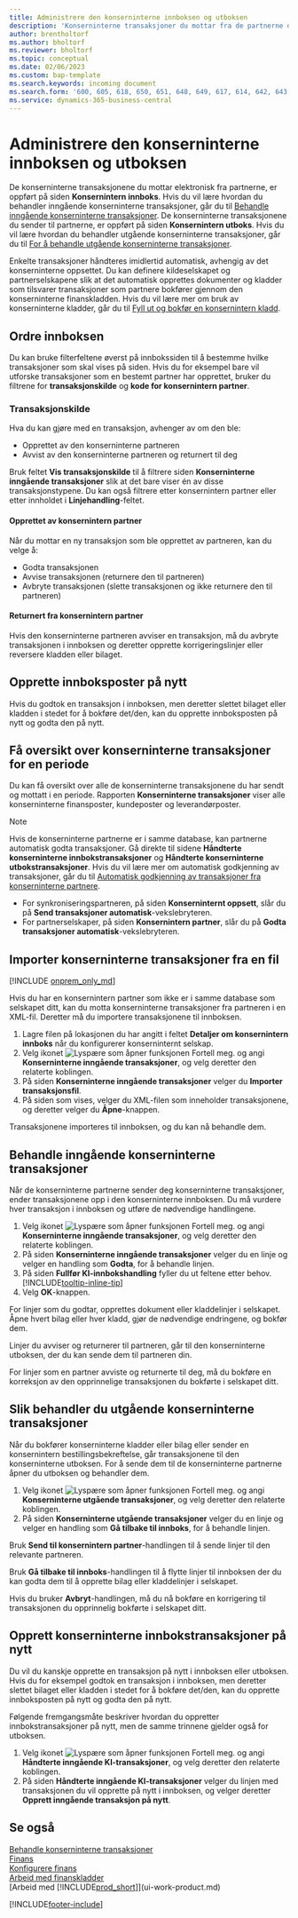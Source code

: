 ```yaml
---
title: Administrere den konserninterne innboksen og utboksen
description: 'Konserninterne transaksjoner du mottar fra de partnerne dine, er oppført i den konserninterne innboksen der du behandler dem manuelt eller automatisk.'
author: brentholtorf
ms.author: bholtorf
ms.reviewer: bholtorf
ms.topic: conceptual
ms.date: 02/06/2023
ms.custom: bap-template
ms.search.keywords: incoming document
ms.search.form: '600, 605, 618, 650, 651, 648, 649, 617, 614, 642, 643, 640, 641, 613, 616, 646, 647, 644, 645, 615, 619, 612, 638, 639, 636, 637, 611'
ms.service: dynamics-365-business-central
---
```

# <a name="manage-the-intercompany-inbox-and-outbox"></a>Administrere den konserninterne innboksen og utboksen

De konserninterne transaksjonene du mottar elektronisk fra partnerne, er oppført på siden **Konsernintern innboks**. Hvis du vil lære hvordan du behandler inngående konserninterne transaksjoner, går du til [Behandle inngående konserninterne transaksjoner](#process-incoming-intercompany-transactions). De konserninterne transaksjonene du sender til partnerne, er oppført på siden **Konsernintern utboks**. Hvis du vil lære hvordan du behandler utgående konserninterne transaksjoner, går du til [For å behandle utgående konserninterne transaksjoner](#to-process-outgoing-intercompany-transactions).

Enkelte transaksjoner håndteres imidlertid automatisk, avhengig av det konserninterne oppsettet. Du kan definere kildeselskapet og partnerselskapene slik at det automatisk opprettes dokumenter og kladder som tilsvarer transaksjoner som partnere bokfører gjennom den konserninterne finanskladden. Hvis du vil lære mer om bruk av konserninterne kladder, går du til [Fyll ut og bokfør en konsernintern kladd](intercompany-how-work-documents-journals.md#fill-in-and-post-an-intercompany-journal).  

## <a name="organizing-the-inbox"></a>Ordre innboksen

Du kan bruke filterfeltene øverst på innbokssiden til å bestemme hvilke transaksjoner som skal vises på siden. Hvis du for eksempel bare vil utforske transaksjoner som en bestemt partner har opprettet, bruker du filtrene for **transaksjonskilde** og **kode for konsernintern partner**.  

### <a name="transaction-source"></a>Transaksjonskilde

Hva du kan gjøre med en transaksjon, avhenger av om den ble:  

* Opprettet av den konserninterne partneren  
* Avvist av den konserninterne partneren og returnert til deg  

Bruk feltet **Vis transaksjonskilde** til å filtrere siden **Konserninterne inngående transaksjoner** slik at det bare viser én av disse transaksjonstypene. Du kan også filtrere etter konsernintern partner eller etter innholdet i **Linjehandling**-feltet.  

#### <a name="created-by-intercompany-partner"></a>Opprettet av konsernintern partner

 Når du mottar en ny transaksjon som ble opprettet av partneren, kan du velge å:

* Godta transaksjonen  
* Avvise transaksjonen (returnere den til partneren)  
* Avbryte transaksjonen (slette transaksjonen og ikke returnere den til partneren)  

#### <a name="returned-from-intercompany-partner"></a>Returnert fra konsernintern partner

Hvis den konserninterne partneren avviser en transaksjon, må du avbryte transaksjonen i innboksen og deretter opprette korrigeringslinjer eller reversere kladden eller bilaget.  

## <a name="recreating-inbox-entries"></a>Opprette innboksposter på nytt

Hvis du godtok en transaksjon i innboksen, men deretter slettet bilaget eller kladden i stedet for å bokføre det/den, kan du opprette innboksposten på nytt og godta den på nytt.  

## <a name="get-an-overview-of-intercompany-transactions-for-a-period"></a>Få oversikt over konserninterne transaksjoner for en periode

Du kan få oversikt over alle de konserninterne transaksjonene du har sendt og mottatt i en periode. Rapporten **Konserninterne transaksjoner** viser alle konserninterne finansposter, kundeposter og leverandørposter.

> [!NOTE]  
> Hvis de konserninterne partnerne er i samme database, kan partnerne automatisk godta transaksjoner. Gå direkte til sidene **Håndterte konserninterne innbokstransaksjoner** og **Håndterte konserninterne utbokstransaksjoner**. Hvis du vil lære mer om automatisk godkjenning av transaksjoner, går du til [Automatisk godkjenning av transaksjoner fra konserninterne partnere](intercompany-how-setup.md#auto-accept-transactions-from-intercompany-partners).  
>
> * For synkroniseringspartneren, på siden **Konserninternt oppsett**, slår du på **Send transaksjoner automatisk**-vekslebryteren.
> * For partnerselskaper, på siden **Konsernintern partner**, slår du på **Godta transaksjoner automatisk**-vekslebryteren.  

## <a name="import-intercompany-transactions-from-a-file"></a>Importer konserninterne transaksjoner fra en fil

[!INCLUDE [onprem_only_md](includes/onprem_only_md.md)]

Hvis du har en konsernintern partner som ikke er i samme database som selskapet ditt, kan du motta konserninterne transaksjoner fra partneren i en XML-fil. Deretter må du importere transaksjonene til innboksen.  

1. Lagre filen på lokasjonen du har angitt i feltet **Detaljer om konsernintern innboks** når du konfigurerer konserninternt selskap.  
2. Velg ikonet ![Lyspære som åpner funksjonen Fortell meg.](media/ui-search/search_small.png "Fortell hva du vil gjøre") og angi **Konserninterne inngående transaksjoner**, og velg deretter den relaterte koblingen.
3. På siden **Konserninterne inngående transaksjoner** velger du **Importer transaksjonsfil**.  
4. På siden som vises, velger du XML-filen som inneholder transaksjonene, og deretter velger du **Åpne**-knappen.  

Transaksjonene importeres til innboksen, og du kan nå behandle dem.

## <a name="process-incoming-intercompany-transactions"></a>Behandle inngående konserninterne transaksjoner

Når de konserninterne partnerne sender deg konserninterne transaksjoner, ender transaksjonene opp i den konserninterne innboksen. Du må vurdere hver transaksjon i innboksen og utføre de nødvendige handlingene.  

1. Velg ikonet ![Lyspære som åpner funksjonen Fortell meg.](media/ui-search/search_small.png "Fortell hva du vil gjøre") og angi **Konserninterne inngående transaksjoner**, og velg deretter den relaterte koblingen.  
2. På siden **Konserninterne inngående transaksjoner** velger du en linje og velger en handling som **Godta**, for å behandle linjen.
3. På siden **Fullfør KI-innbokshandling** fyller du ut feltene etter behov. [!INCLUDE[tooltip-inline-tip](includes/tooltip-inline-tip_md.md)]
4. Velg **OK**-knappen.  

For linjer som du godtar, opprettes dokument eller kladdelinjer i selskapet. Åpne hvert bilag eller hver kladd, gjør de nødvendige endringene, og bokfør dem.  

Linjer du avviser og returnerer til partneren, går til den konserninterne utboksen, der du kan sende dem til partneren din.

For linjer som en partner avviste og returnerte til deg, må du bokføre en korreksjon av den opprinnelige transaksjonen du bokførte i selskapet ditt.

## <a name="to-process-outgoing-intercompany-transactions"></a>Slik behandler du utgående konserninterne transaksjoner

Når du bokfører konserninterne kladder eller bilag eller sender en konsernintern bestillingsbekreftelse, går transaksjonene til den konserninterne utboksen. For å sende dem til de konserninterne partnerne åpner du utboksen og behandler dem.  

1. Velg ikonet ![Lyspære som åpner funksjonen Fortell meg.](media/ui-search/search_small.png "Fortell hva du vil gjøre") og angi **Konserninterne utgående transaksjoner**, og velg deretter den relaterte koblingen.  
2. På siden **Konserninterne utgående transaksjoner** velger du en linje og velger en handling som **Gå tilbake til innboks**, for å behandle linjen.

Bruk **Send til konsernintern partner**-handlingen til å sende linjer til den relevante partneren.

Bruk **Gå tilbake til innboks**-handlingen til å flytte linjer til innboksen der du kan godta dem til å opprette bilag eller kladdelinjer i selskapet.  

Hvis du bruker **Avbryt**-handlingen, må du nå bokføre en korrigering til transaksjonen du opprinnelig bokførte i selskapet ditt.  

## <a name="recreate-intercompany-inbox-transactions"></a>Opprett konserninterne innbokstransaksjoner på nytt

Du vil du kanskje opprette en transaksjon på nytt i innboksen eller utboksen. Hvis du for eksempel godtok en transaksjon i innboksen, men deretter slettet bilaget eller kladden i stedet for å bokføre det/den, kan du opprette innboksposten på nytt og godta den på nytt.  

Følgende fremgangsmåte beskriver hvordan du oppretter innbokstransaksjoner på nytt, men de samme trinnene gjelder også for utboksen.

1. Velg ikonet ![Lyspære som åpner funksjonen Fortell meg.](media/ui-search/search_small.png "Fortell hva du vil gjøre") og angi **Håndterte inngående KI-transaksjoner**, og velg deretter den relaterte koblingen.  
2. På siden **Håndterte inngående KI-transaksjoner** velger du linjen med transaksjonen du vil opprette på nytt i innboksen, og velger deretter **Opprett inngående transaksjon på nytt**.  

## <a name="see-also"></a>Se også

[Behandle konserninterne transaksjoner](intercompany-manage.md)  
[Finans](finance.md)  
[Konfigurere finans](finance-setup-finance.md)  
[Arbeid med finanskladder](ui-work-general-journals.md)  
[Arbeid med [!INCLUDE[prod_short](includes/prod_short.md)]](ui-work-product.md)


[!INCLUDE[footer-include](includes/footer-banner.md)]
